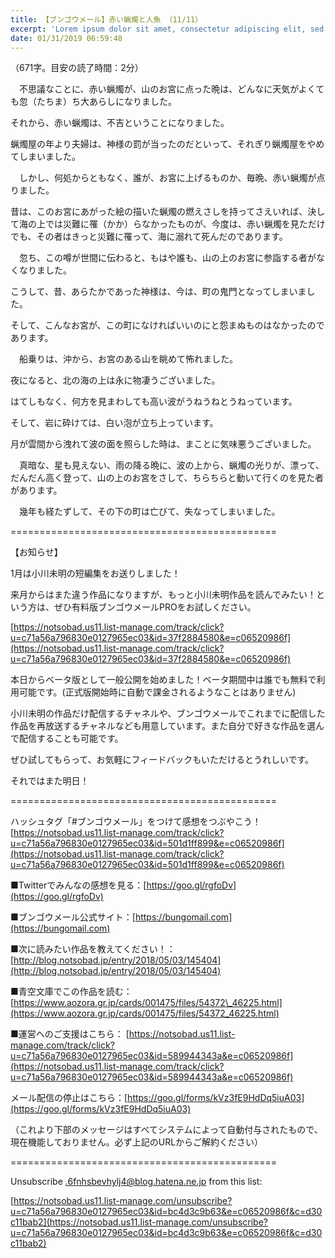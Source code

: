 ```yaml
---
title: 【ブンゴウメール】赤い蝋燭と人魚 （11/11）
excerpt: 'Lorem ipsum dolor sit amet, consectetur adipiscing elit, sed do eiusmod tempor incididunt ut labore et dolore magna aliqua. Praesent elementum facilisis leo vel fringilla est ullamcorper eget. At imperdiet dui accumsan sit amet nulla facilisi morbi tempus.'
date: 01/31/2019 06:59:48
---
```


（671字。目安の読了時間：2分）

　不思議なことに、赤い蝋燭が、山のお宮に点った晩は、どんなに天気がよくても忽（たちま）ち大あらしになりました。

それから、赤い蝋燭は、不吉ということになりました。

蝋燭屋の年より夫婦は、神様の罰が当ったのだといって、それぎり蝋燭屋をやめてしまいました。

　しかし、何処からともなく、誰が、お宮に上げるものか、毎晩、赤い蝋燭が点りました。

昔は、このお宮にあがった絵の描いた蝋燭の燃えさしを持ってさえいれば、決して海の上では災難に罹（かか）らなかったものが、今度は、赤い蝋燭を見ただけでも、その者はきっと災難に罹って、海に溺れて死んだのであります。

　忽ち、この噂が世間に伝わると、もはや誰も、山の上のお宮に参詣する者がなくなりました。

こうして、昔、あらたかであった神様は、今は、町の鬼門となってしまいました。

そして、こんなお宮が、この町になければいいのにと怨まぬものはなかったのであります。

　船乗りは、沖から、お宮のある山を眺めて怖れました。

夜になると、北の海の上は永に物凄うございました。

はてしもなく、何方を見まわしても高い波がうねうねとうねっています。

そして、岩に砕けては、白い泡が立ち上っています。

月が雲間から洩れて波の面を照らした時は、まことに気味悪うございました。

　真暗な、星も見えない、雨の降る晩に、波の上から、蝋燭の光りが、漂って、だんだん高く登って、山の上のお宮をさして、ちらちらと動いて行くのを見た者があります。

　幾年も経たずして、その下の町は亡びて、失なってしまいました。

\==============================================

【お知らせ】

1月は小川未明の短編集をお送りしました！

来月からはまた違う作品になりますが、もっと小川未明作品を読んでみたい！という方は、ぜひ有料版ブンゴウメールPROをお試しください。

[https://notsobad.us11.list-manage.com/track/click?u=c71a56a796830e0127965ec03&id=37f2884580&e=c06520986f](https://notsobad.us11.list-manage.com/track/click?u=c71a56a796830e0127965ec03&id=37f2884580&e=c06520986f)

本日からベータ版として一般公開を始めました！ベータ期間中は誰でも無料で利用可能です。(正式版開始時に自動で課金されるようなことはありません)

小川未明の作品だけ配信するチャネルや、ブンゴウメールでこれまでに配信した作品を再放送するチャネルなども用意しています。また自分で好きな作品を選んで配信することも可能です。

ぜひ試してもらって、お気軽にフィードバックもいただけるとうれしいです。

それではまた明日！

\==============================================

ハッシュタグ「#ブンゴウメール」をつけて感想をつぶやこう！ [https://notsobad.us11.list-manage.com/track/click?u=c71a56a796830e0127965ec03&id=501d1ff899&e=c06520986f](https://notsobad.us11.list-manage.com/track/click?u=c71a56a796830e0127965ec03&id=501d1ff899&e=c06520986f)

■Twitterでみんなの感想を見る：[https://goo.gl/rgfoDv](https://goo.gl/rgfoDv)

■ブンゴウメール公式サイト：[https://bungomail.com](https://bungomail.com)

■次に読みたい作品を教えてください！：[http://blog.notsobad.jp/entry/2018/05/03/145404](http://blog.notsobad.jp/entry/2018/05/03/145404)

■青空文庫でこの作品を読む：[https://www.aozora.gr.jp/cards/001475/files/54372\_46225.html](https://www.aozora.gr.jp/cards/001475/files/54372_46225.html)

■運営へのご支援はこちら： [https://notsobad.us11.list-manage.com/track/click?u=c71a56a796830e0127965ec03&id=589944343a&e=c06520986f](https://notsobad.us11.list-manage.com/track/click?u=c71a56a796830e0127965ec03&id=589944343a&e=c06520986f)

メール配信の停止はこちら：[https://goo.gl/forms/kVz3fE9HdDq5iuA03](https://goo.gl/forms/kVz3fE9HdDq5iuA03)

（これより下部のメッセージはすべてシステムによって自動付与されたもので、現在機能しておりません。必ず上記のURLからご解約ください）

\==============================================

Unsubscribe .6fnhsbevhylj4@blog.hatena.ne.jp from this list:

[https://notsobad.us11.list-manage.com/unsubscribe?u=c71a56a796830e0127965ec03&id=bc4d3c9b63&e=c06520986f&c=d30c11bab2](https://notsobad.us11.list-manage.com/unsubscribe?u=c71a56a796830e0127965ec03&id=bc4d3c9b63&e=c06520986f&c=d30c11bab2)